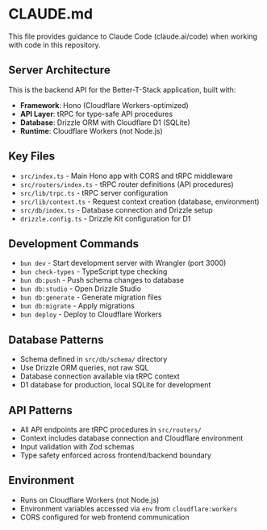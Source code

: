 # CLAUDE.md

This file provides guidance to Claude Code (claude.ai/code) when working with code in this repository.

## Server Architecture

This is the backend API for the Better-T-Stack application, built with:

- **Framework**: Hono (Cloudflare Workers-optimized)
- **API Layer**: tRPC for type-safe API procedures
- **Database**: Drizzle ORM with Cloudflare D1 (SQLite)
- **Runtime**: Cloudflare Workers (not Node.js)

## Key Files

- `src/index.ts` - Main Hono app with CORS and tRPC middleware
- `src/routers/index.ts` - tRPC router definitions (API procedures)
- `src/lib/trpc.ts` - tRPC server configuration
- `src/lib/context.ts` - Request context creation (database, environment)
- `src/db/index.ts` - Database connection and Drizzle setup
- `drizzle.config.ts` - Drizzle Kit configuration for D1

## Development Commands

- `bun dev` - Start development server with Wrangler (port 3000)
- `bun check-types` - TypeScript type checking
- `bun db:push` - Push schema changes to database
- `bun db:studio` - Open Drizzle Studio
- `bun db:generate` - Generate migration files
- `bun db:migrate` - Apply migrations
- `bun deploy` - Deploy to Cloudflare Workers

## Database Patterns

- Schema defined in `src/db/schema/` directory
- Use Drizzle ORM queries, not raw SQL
- Database connection available via tRPC context
- D1 database for production, local SQLite for development

## API Patterns

- All API endpoints are tRPC procedures in `src/routers/`
- Context includes database connection and Cloudflare environment
- Input validation with Zod schemas
- Type safety enforced across frontend/backend boundary

## Environment

- Runs on Cloudflare Workers (not Node.js)
- Environment variables accessed via `env` from `cloudflare:workers`
- CORS configured for web frontend communication